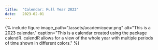 ```yaml
---
title:  "Calendar: Full Year 2023"
date:   2023-02-01
---
```


{% include figure image_path="/assets/academicyear.png" alt="This is a 2023 calendar." caption="This is a calendar created using the package calendR. calendR allows for a view of the whole year with multiple periods of time shown in different colors." %}
